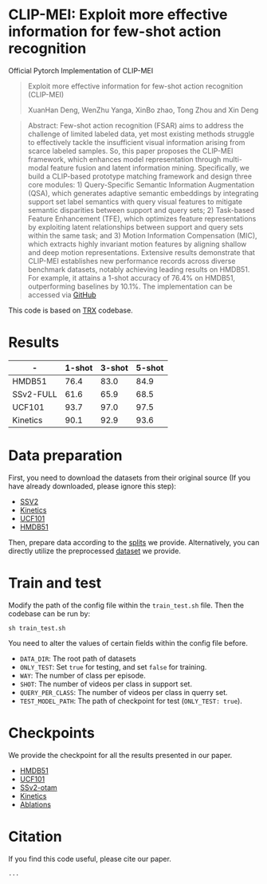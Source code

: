 # CLIP-MEI: Exploit more effective information for few-shot action recognition
Official Pytorch Implementation of CLIP-MEI
> Exploit more effective information for few-shot action recognition (CLIP-MEI)
> 
> XuanHan Deng, WenZhu Yanga, XinBo zhao, Tong Zhou and Xin Deng

> Abstract: Few-shot action recognition (FSAR) aims to address the challenge of limited labeled data, yet most existing methods struggle to effectively tackle the insufficient visual information arising from scarce labeled samples. So, this paper proposes the CLIP-MEI framework, which enhances model representation through multi-modal feature fusion and latent information mining. Specifically, we build a CLIP-based prototype matching framework and design three core modules: 1) Query-Specific Semantic Information Augmentation (QSA), which generates adaptive semantic embeddings by integrating support set label semantics with query visual features to mitigate semantic disparities between support and query sets; 2) Task-based Feature Enhancement (TFE), which optimizes feature representations by exploiting latent relationships between support and query sets within the same task; and 3) Motion Information Compensation (MIC), which extracts highly invariant motion features by aligning shallow and deep motion representations. Extensive results demonstrate that CLIP-MEI establishes new performance records across diverse benchmark datasets, notably achieving leading results on HMDB51. For example, it attains a 1-shot accuracy of 76.4\% on HMDB51, outperforming baselines by 10.1\%. The implementation can be accessed via [GitHub](https://github.com/D-XH/CLIP-MEI.git)

This code is based on [TRX](https://github.com/tobyperrett/trx) codebase.

# Results
| - | 1-shot | 3-shot | 5-shot |
| ---- | ---- | ---- | ---- |
| HMDB51 | 76.4 | 83.0 | 84.9 |
| SSv2-FULL | 61.6 | 65.9 | 68.5 |
| UCF101 | 93.7 | 97.0 | 97.5 |
| Kinetics | 90.1 | 92.9 | 93.6 |

# Data preparation
First, you need to download the datasets from their original source (If you have already downloaded, please ignore this step):
* [SSV2](https://20bn.com/datasets/something-something#download)
* [Kinetics](https://github.com/Showmax/kinetics-downloader)
* [UCF101](https://www.crcv.ucf.edu/data/UCF101.php)
* [HMDB51](https://serre-lab.clps.brown.edu/resource/hmdb-a-large-human-motion-database/#Downloads)

Then, prepare data according to the [splits](https://github.com/D-XH/CLIP-MEI/tree/main/splits) we provide.
Alternatively, you can directly utilize the preprocessed [dataset](https://openxlab.org.cn/datasets/DENG-H/FSAR/tree/main) we provide.

# Train and test
Modify the path of the config file within the `train_test.sh` file. Then the codebase can be run by:
```shell
sh train_test.sh
```
You need to alter the values of certain fields within the config file before.
* `DATA_DIR`: The root path of datasets
* `ONLY_TEST`: Set `true` for testing, and set `false` for training.
* `WAY`: The number of class per episode.
* `SHOT`: The number of videos per class in support set.
* `QUERY_PER_CLASS`: The number of videos per class in querry set.
* `TEST_MODEL_PATH`: The path of checkpoint for test (`ONLY_TEST: true`).

# Checkpoints
We provide the checkpoint for all the results presented in our paper.
* [HMDB51](https://openxlab.org.cn/datasets/DENG-H/FSAR/tree/main/checkpoints/hmdb)
* [UCF101](https://openxlab.org.cn/datasets/DENG-H/FSAR/tree/main/checkpoints/ucf)
* [SSv2-otam](https://openxlab.org.cn/datasets/DENG-H/FSAR/tree/main/checkpoints/ssv2-otam)
* [Kinetics](https://openxlab.org.cn/datasets/DENG-H/FSAR/tree/main/checkpoints/k100)
* [Ablations](https://openxlab.org.cn/datasets/DENG-H/FSAR/tree/main/checkpoints/xr)

# Citation
If you find this code useful, please cite our paper.
```
...
```
